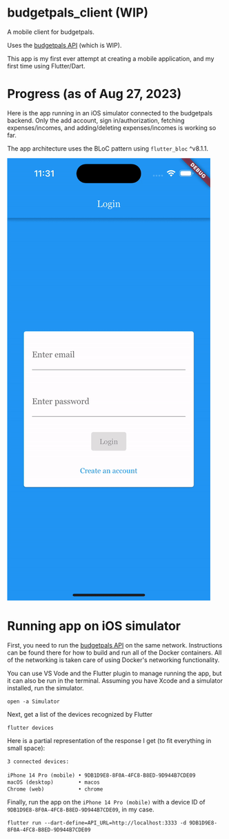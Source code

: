 # budgetpals_client (WIP)

A mobile client for budgetpals. 

Uses the [budgetpals API](https://github.com/markCwatson/budgetpals) (which is WIP).

This app is my first ever attempt at creating a mobile application, and my first time using Flutter/Dart.

# Progress (as of Aug 27, 2023)

Here is the app running in an iOS simulator connected to the budgetpals backend. Only the add account, sign in/authorization, fetching expenses/incomes, and adding/deleting expenses/incomes is working so far.

The app architecture uses the BLoC pattern using `flutter_bloc` ^v8.1.1.

![alt-text][1]

[1]: gif/2023.08.28_demo.gif "The budgetpals app running"

# Running app on iOS simulator
First, you need to run the [budgetpals API](https://github.com/markCwatson/budgetpals) on the same network. Instructions can be found there for how to build and run all of the Docker containers. All of the networking is taken care of using Docker's networking functionality.

You can use VS Vode and the Flutter plugin to manage running the app, but it can also be run in the terminal. Assuming you have Xcode and a simulator installed, run the simulator.

```
open -a Simulator
```

Next, get a list of the devices recognized by Flutter

```
flutter devices
```

Here is a partial representation of the response I get (to fit everything in small space):

```
3 connected devices:

iPhone 14 Pro (mobile) • 9DB1D9E8-8F0A-4FC8-B8ED-9D944B7CDE09
macOS (desktop)        • macos
Chrome (web)           • chrome
```

Finally, run the app on the `iPhone 14 Pro (mobile)` with a device ID of `9DB1D9E8-8F0A-4FC8-B8ED-9D944B7CDE09`, in my case.

```
flutter run --dart-define=API_URL=http://localhost:3333 -d 9DB1D9E8-8F0A-4FC8-B8ED-9D944B7CDE09
```